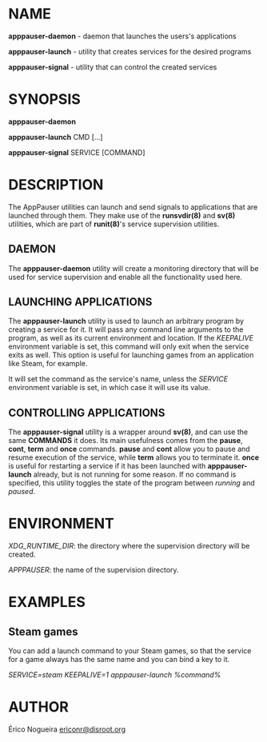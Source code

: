 # NAME

**apppauser-daemon** - daemon that launches the users's applications

**apppauser-launch** - utility that creates services for the desired programs

**apppauser-signal** - utility that can control the created services

# SYNOPSIS

**apppauser-daemon**

**apppauser-launch** CMD [...]

**apppauser-signal** SERVICE [COMMAND]

# DESCRIPTION

The AppPauser utilities can launch and send signals to applications that are
launched through them. They make use of the **runsvdir(8)** and **sv(8)**
utilities, which are part of **runit(8)**'s service supervision utilities.

## DAEMON

The **apppauser-daemon** utility will create a monitoring directory that will be
used for service supervision and enable all the functionality used here.

## LAUNCHING APPLICATIONS

The **apppauser-launch** utility is used to launch an arbitrary program by
creating a service for it. It will pass any command line arguments to the
program, as well as its current environment and location. If the *KEEPALIVE*
environment variable is set, this command will only exit when the service exits
as well. This option is useful for launching games from an application like
Steam, for example.

It will set the command as the service's name, unless the *SERVICE* environment
variable is set, in which case it will use its value.

## CONTROLLING APPLICATIONS

The **apppauser-signal** utility is a wrapper around **sv(8)**, and can use the
same **COMMANDS** it does. Its main usefulness comes from the **pause**,
**cont**, **term** and **once** commands. **pause** and **cont** allow you to
pause and resume execution of the service, while **term** allows you to
terminate it. **once** is useful for restarting a service if it has been
launched with **apppauser-launch** already, but is not running for some reason.
If no command is specified, this utility toggles the state of the program
between *running* and *paused*.

# ENVIRONMENT

*XDG_RUNTIME_DIR*: the directory where the supervision directory will be created.

*APPPAUSER*: the name of the supervision directory.

# EXAMPLES

## Steam games

You can add a launch command to your Steam games, so that the service for a game
always has the same name and you can bind a key to it.

*SERVICE=steam KEEPALIVE=1 apppauser-launch %command%*

# AUTHOR

Érico Nogueira <ericonr@disroot.org>
